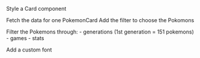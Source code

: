 Style a Card component

Fetch the data for one PokemonCard
Add the filter to choose the Pokomons

Filter the Pokemons through:
    - generations (1st generation = 151 pokemons)
    - games
    - stats



Add a custom font


